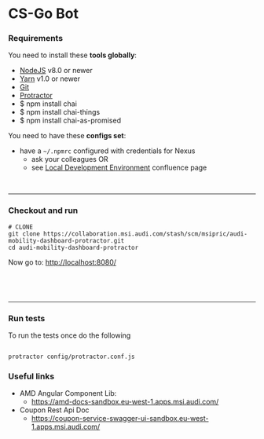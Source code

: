 # CS-Go Bot

### Requirements

You need to install these **tools globally**:

 * [NodeJS](https://nodejs.org) v8.0 or newer
 * [Yarn](https://yarnpkg.com) v1.0 or newer
 * [Git](https://git-scm.com/)
 * [Protractor](https://www.protractortest.org)
 * $ npm install chai
 * $ npm install chai-things   
 * $ npm install chai-as-promised
 
You need to have these **configs set**:

 * have a `~/.npmrc` configured with credentials for Nexus 
   * ask your colleagues OR
   * see [Local Development Environment](https://collaboration.msi.audi.com/confluence/x/U5tbC) confluence page

&nbsp;

-----

### Checkout and run


```
# CLONE
git clone https://collaboration.msi.audi.com/stash/scm/msipric/audi-mobility-dashboard-protractor.git
cd audi-mobility-dashboard-protractor

```

Now go to: [http://localhost:8080/](http://localhost:8080/)

&nbsp;
------------


-----

### Run tests

To run the tests once do the following

```

protractor config/protractor.conf.js

```


### Useful links

 * AMD Angular Component Lib: 
   * https://amd-docs-sandbox.eu-west-1.apps.msi.audi.com/
 * Coupon Rest Api Doc
   * https://coupon-service-swagger-ui-sandbox.eu-west-1.apps.msi.audi.com/
  

